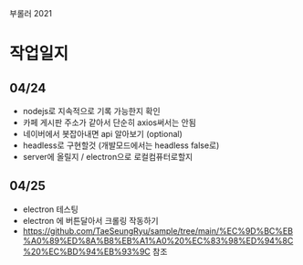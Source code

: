 부롤러 2021

# 작업일지
## 04/24 
* nodejs로 지속적으로 기록 가능한지 확인
* 카페 게시판 주소가 같아서 단순히 axios써서는 안됨
* 네이버에서 봇잡아내면 api 알아보기 (optional)
* headless로 구현할것 (개발모드에서는 headless false로)
* server에 올릴지 / electron으로 로컬컴퓨터로할지


## 04/25
* electron 테스팅
* electron 에 버튼달아서 크롤링 작동하기
* https://github.com/TaeSeungRyu/sample/tree/main/%EC%9D%BC%EB%A0%89%ED%8A%B8%EB%A1%A0%20%EC%83%98%ED%94%8C%20%EC%BD%94%EB%93%9C 참조
